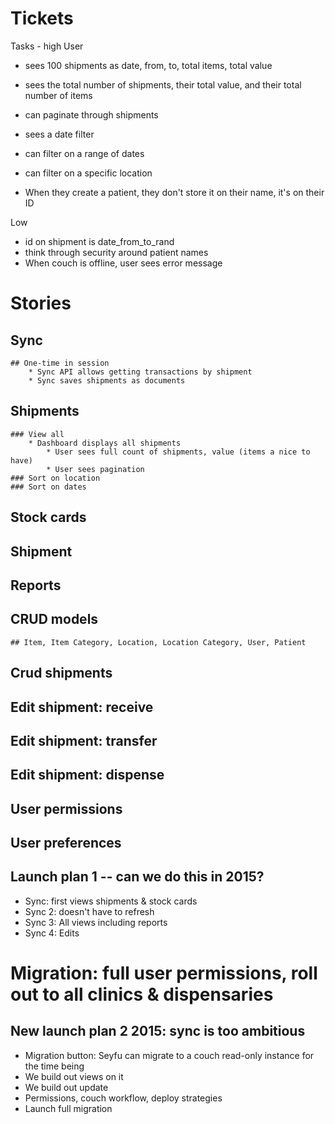 # Tickets
Tasks - high
User
* sees 100 shipments as date, from, to, total items, total value
* sees the total number of shipments, their total value, and their total number of items
* can paginate through shipments
* sees a date filter
* can filter on a range of dates
* can filter on a specific location

* When they create a patient, they don't store it on their name, it's on their ID

Low
* id on shipment is date_from_to_rand
* think through security around patient names
* When couch is offline, user sees error message

# Stories
## Sync
	## One-time in session
		* Sync API allows getting transactions by shipment
		* Sync saves shipments as documents
## Shipments
	### View all
		* Dashboard displays all shipments
			* User sees full count of shipments, value (items a nice to have)
			* User sees pagination
	### Sort on location
	### Sort on dates
## Stock cards
## Shipment
## Reports
## CRUD models
	## Item, Item Category, Location, Location Category, User, Patient
## Crud shipments 
## Edit shipment: receive
## Edit shipment: transfer
## Edit shipment: dispense
## User permissions
## User preferences

## Launch plan 1 -- can we do this in 2015?
* Sync: first views shipments & stock cards 
* Sync 2: doesn't have to refresh 
* Sync 3: All views including reports
* Sync 4: Edits
# Migration: full user permissions, roll out to all clinics & dispensaries

## New launch plan 2 2015: sync is too ambitious
* Migration button: Seyfu can migrate to a couch read-only instance for the time being
* We build out views on it
* We build out update
* Permissions, couch workflow, deploy strategies
* Launch full migration